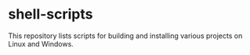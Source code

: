 # shell-scripts
This repository lists scripts for building and installing various projects on Linux and Windows.
